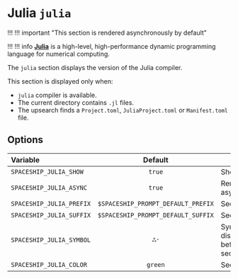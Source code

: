 # Julia `julia`

!!! !!! important "This section is rendered asynchronously by default"

!!! !!! info
    [**Julia**](https://julialang.org) is a high-level, high-performance dynamic programming language for numerical computing.

The `julia` section displays the version of the Julia compiler.

This section is displayed only when:

* `julia` compiler is available.
* The current directory contains `.jl` files.
* The upsearch finds a `Project.toml`, `JuliaProject.toml` or `Manifest.toml` file.

## Options

| Variable                 |              Default               | Meaning                             |
|:------------------------ |:----------------------------------:| ----------------------------------- |
| `SPACESHIP_JULIA_SHOW`   |               `true`               | Show section                        |
| `SPACESHIP_JULIA_ASYNC`  |               `true`               | Render section asynchronously       |
| `SPACESHIP_JULIA_PREFIX` | `$SPACESHIP_PROMPT_DEFAULT_PREFIX` | Section's prefix                    |
| `SPACESHIP_JULIA_SUFFIX` | `$SPACESHIP_PROMPT_DEFAULT_SUFFIX` | Section's suffix                    |
| `SPACESHIP_JULIA_SYMBOL` |                `ஃ·`                | Symbol displayed before the section |
| `SPACESHIP_JULIA_COLOR`  |              `green`               | Section's color                     |
